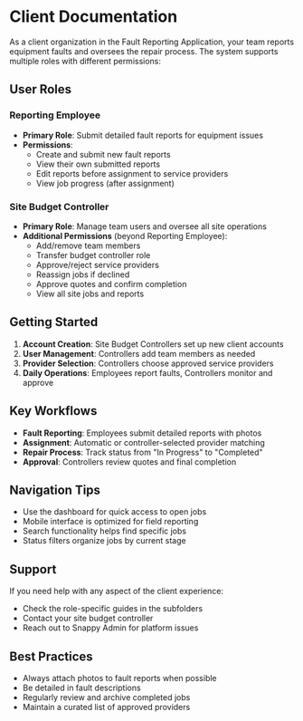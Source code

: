 # Client Documentation

As a client organization in the Fault Reporting Application, your team reports equipment faults and oversees the repair process. The system supports multiple roles with different permissions:

## User Roles

### Reporting Employee

- **Primary Role**: Submit detailed fault reports for equipment issues
- **Permissions**:
  - Create and submit new fault reports
  - View their own submitted reports
  - Edit reports before assignment to service providers
  - View job progress (after assignment)

### Site Budget Controller

- **Primary Role**: Manage team users and oversee all site operations
- **Additional Permissions** (beyond Reporting Employee):
  - Add/remove team members
  - Transfer budget controller role
  - Approve/reject service providers
  - Reassign jobs if declined
  - Approve quotes and confirm completion
  - View all site jobs and reports

## Getting Started

1. **Account Creation**: Site Budget Controllers set up new client accounts
2. **User Management**: Controllers add team members as needed
3. **Provider Selection**: Controllers choose approved service providers
4. **Daily Operations**: Employees report faults, Controllers monitor and approve

## Key Workflows

- **Fault Reporting**: Employees submit detailed reports with photos
- **Assignment**: Automatic or controller-selected provider matching
- **Repair Process**: Track status from "In Progress" to "Completed"
- **Approval**: Controllers review quotes and final completion

## Navigation Tips

- Use the dashboard for quick access to open jobs
- Mobile interface is optimized for field reporting
- Search functionality helps find specific jobs
- Status filters organize jobs by current stage

## Support

If you need help with any aspect of the client experience:

- Check the role-specific guides in the subfolders
- Contact your site budget controller
- Reach out to Snappy Admin for platform issues

## Best Practices

- Always attach photos to fault reports when possible
- Be detailed in fault descriptions
- Regularly review and archive completed jobs
- Maintain a curated list of approved providers
